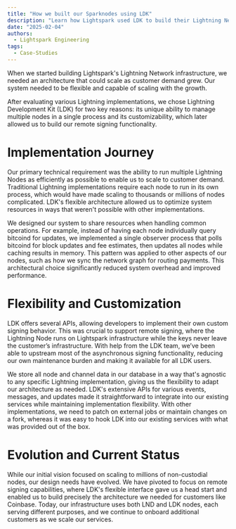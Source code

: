 ```yaml
---
title: "How we built our Sparknodes using LDK"
description: "Learn how Lightspark used LDK to build their Lightning Network infrastructure"
date: "2025-02-04"
authors:
  - Lightspark Engineering
tags:
  - Case-Studies
---
```


When we started building Lightspark's Lightning Network infrastructure, we needed an architecture that could scale as customer demand grew. Our system needed to be flexible and capable of scaling with the growth.

After evaluating various Lightning implementations, we chose Lightning Development Kit (LDK) for two key reasons: its unique ability to manage multiple nodes in a single process and its customizability, which later allowed us to build our remote signing functionality.

# Implementation Journey

Our primary technical requirement was the ability to run multiple Lightning Nodes as efficiently as possible to enable us to scale to customer demand. Traditional Lightning implementations require each node to run in its own process, which would have made scaling to thousands or millions of nodes complicated. LDK's flexible architecture allowed us to optimize system resources in ways that weren't possible with other implementations.

We designed our system to share resources when handling common operations. For example, instead of having each node individually query bitcoind for updates, we implemented a single observer process that polls bitcoind for block updates and fee estimates, then updates all nodes while caching results in memory. This pattern was applied to other aspects of our nodes, such as how we sync the network graph for routing payments. This architectural choice significantly reduced system overhead and improved performance.

# Flexibility and Customization

LDK offers several APIs, allowing developers to implement their own custom signing behavior. This was crucial to support remote signing, where the Lightning Node runs on Lightspark infrastructure while the keys never leave the customer’s infrastructure. With help from the LDK team, we’ve been able to upstream most of the asynchronous signing functionality, reducing our own maintenance burden and making it available for all LDK users.

We store all node and channel data in our database in a way that's agnostic to any specific Lightning implementation, giving us the flexibility to adapt our architecture as needed. LDK's extensive APIs for various events, messages, and updates made it straightforward to integrate into our existing services while maintaining implementation flexibility. With other implementations, we need to patch on external jobs or maintain changes on a fork, whereas it was easy to hook LDK into our existing services with what was provided out of the box.

# Evolution and Current Status

While our initial vision focused on scaling to millions of non-custodial nodes, our design needs have evolved. We have pivoted to focus on remote signing capabilities, where LDK's flexible interface gave us a head start and enabled us to build precisely the architecture we needed for customers like Coinbase. Today, our infrastructure uses both LND and LDK nodes, each serving different purposes, and we continue to onboard additional customers as we scale our services.
